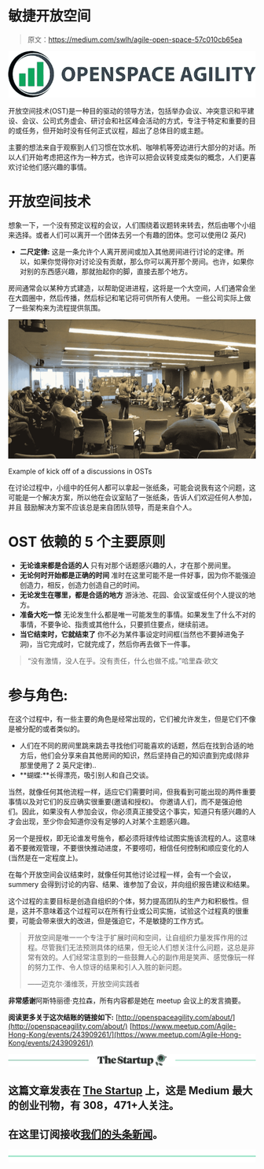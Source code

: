 # 敏捷开放空间

> 原文：<https://medium.com/swlh/agile-open-space-57c010cb65ea>

![](img/e07897a30d5e812da94b06521d8a6cb3.png)

开放空间技术(OST)是一种目的驱动的领导方法，包括举办会议、冲突意识和平建设、会议、公司式务虚会、研讨会和社区峰会活动的方式，专注于特定和重要的目的或任务，但开始时没有任何正式议程，超出了总体目的或主题。

主要的想法来自于观察到人们习惯在饮水机、咖啡机等旁边进行大部分的对话。所以人们开始考虑把这作为一种方式，也许可以把会议转变成类似的概念，人们更喜欢讨论他们感兴趣的事情。

# 开放空间技术

想象一下，一个没有预定议程的会议，人们围绕着议题转来转去，然后由哪个小组来选择。或者人们可以离开一个团体去另一个有趣的团体。您可以使用(2 英尺)

*   **二尺定律:**
    这是一条允许个人离开房间或加入其他房间进行讨论的定律。所以，如果你觉得你对讨论没有贡献，那么你可以离开那个房间。也许，如果你对别的东西感兴趣，那就抬起你的脚，直接去那个地方。

房间通常会以某种方式建造，以帮助促进进程，这将是一个大空间，人们通常会坐在大圆圈中，然后传播，然后标记和笔记将可供所有人使用。
一些公司实际上做了一些架构来为流程提供氛围。

![](img/e7bea0ac86144180870a3c90b7d2b8d7.png)

Example of kick off of a discussions in OSTs

在讨论过程中，小组中的任何人都可以拿起一张纸条，可能会说我有这个问题，这可能是一个解决方案，所以他在会议室贴了一张纸条，告诉人们欢迎任何人参加，并且
鼓励解决方案不应该总是来自团队领导，而是来自个人。

# OST 依赖的 5 个主要原则

*   **无论谁来都是合适的人**
    只有对那个话题感兴趣的人，才在那个房间里。
*   **无论何时开始都是正确的时间**
    准时在这里可能不是一件好事，因为你不能强迫创造力，相反，创造力创造自己的时间。
*   **无论发生在哪里，都是合适的地方**
    游泳池、花园、会议室或任何个人提议的地方。
*   **准备大吃一惊**
    无论发生什么都是唯一可能发生的事情。如果发生了什么不对的事情，不要争论、指责或其他什么，只要抓住要点，继续前进。
*   **当它结束时，它就结束了**
    你不必为某件事设定时间框(当然也不要掉进兔子洞)，当它完成时，它就完成了，然后你再去做下一件事。

> “没有激情，没人在乎。没有责任，什么也做不成。”哈里森·欧文

# 参与角色:

在这个过程中，有一些主要的角色是经常出现的，它们被允许发生，但是它们不像是被分配的或者类似的。

*   人们在不同的房间里跳来跳去寻找他们可能喜欢的话题，然后在找到合适的地方后，他们会分享来自其他房间的知识，然后坚持自己的知识直到完成(除非那里使用了 2 英尺定律)..
*   **蝴蝶:**长得漂亮，吸引别人和自己交谈。

当然，就像任何其他流程一样，适应它们需要时间，但我看到可能出现的两件重要事情以及对它们的反应确实很重要(邀请和授权)。
你邀请人们，而不是强迫他们。因此，如果没有人参加会议，你必须真正接受这个事实，知道只有感兴趣的人才会出现，至少你会知道你没有足够的人对某个主题感兴趣。

另一个是授权，即无论谁发号施令，都必须将球传给试图实施该流程的人。这意味着不要微观管理，不要很快推动进度，不要唠叨，相信任何控制和顺应变化的人(当然是在一定程度上)。

在每个开放空间会议结束时，就像任何其他讨论过程一样，会有一个会议，summery 会得到讨论的内容、结果、谁参加了会议，并向组织报告建议和结果。

这个过程的主要目标是创造自组织的个体，努力提高团队的生产力和积极性。但是，这并不意味着这个过程可以在所有行业或公司实施，试验这个过程真的很重要，可能会带来很大的改进，但是强迫它，不是敏捷的工作方式。

> 开放空间是唯一一个专注于扩展时间和空间，让自组织力量发挥作用的过程。尽管我们无法预测具体的结果，但无论人们想关注什么问题，这总是非常有效的。人们经常注意到的一些鼓舞人心的副作用是笑声、感觉像玩一样的努力工作、令人惊讶的结果和引人入胜的新问题。
> 
> ——迈克尔·潘维茨，开放空间实践者

**非常感谢**阿斯特丽德·克拉森，所有内容都是她在 meetup 会议上的发言摘要。

**阅读更多关于这次结账的链接如下:**
[http://openspaceagility.com/about/](http://openspaceagility.com/about/)
[https://www.meetup.com/Agile-Hong-Kong/events/243909261/](https://www.meetup.com/Agile-Hong-Kong/events/243909261/)

[![](img/308a8d84fb9b2fab43d66c117fcc4bb4.png)](https://medium.com/swlh)

## 这篇文章发表在 [The Startup](https://medium.com/swlh) 上，这是 Medium 最大的创业刊物，有 308，471+人关注。

## 在这里订阅接收[我们的头条新闻](http://growthsupply.com/the-startup-newsletter/)。

[![](img/b0164736ea17a63403e660de5dedf91a.png)](https://medium.com/swlh)